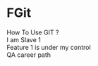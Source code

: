 # FGit
How To Use GIT ? <br/>
I am Slave 1 <br/>
Feature 1 is under my control <br/>
QA career path
